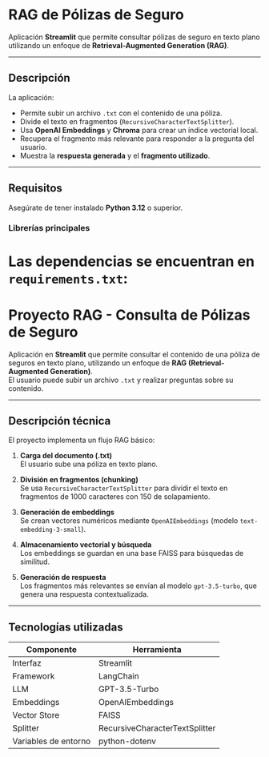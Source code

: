 
# RAG de Pólizas de Seguro

Aplicación **Streamlit** que permite consultar pólizas de seguro en texto plano utilizando un enfoque de **Retrieval-Augmented Generation (RAG)**.

---

## Descripción

La aplicación:
- Permite subir un archivo `.txt` con el contenido de una póliza.
- Divide el texto en fragmentos (`RecursiveCharacterTextSplitter`).
- Usa **OpenAI Embeddings** y **Chroma** para crear un índice vectorial local.
- Recupera el fragmento más relevante para responder a la pregunta del usuario.
- Muestra la **respuesta generada** y el **fragmento utilizado**.

---

## Requisitos

Asegúrate de tener instalado **Python 3.12** o superior.

### Librerías principales
Las dependencias se encuentran en `requirements.txt`:
=======
# Proyecto RAG - Consulta de Pólizas de Seguro

Aplicación en **Streamlit** que permite consultar el contenido de una póliza de seguros en texto plano, utilizando un enfoque de **RAG (Retrieval-Augmented Generation)**.  
El usuario puede subir un archivo `.txt` y realizar preguntas sobre su contenido.

---

## Descripción técnica

El proyecto implementa un flujo RAG básico:

1. **Carga del documento (.txt)**  
   El usuario sube una póliza en texto plano.

2. **División en fragmentos (chunking)**  
   Se usa `RecursiveCharacterTextSplitter` para dividir el texto en fragmentos de 1000 caracteres con 150 de solapamiento.

3. **Generación de embeddings**  
   Se crean vectores numéricos mediante `OpenAIEmbeddings` (modelo `text-embedding-3-small`).

4. **Almacenamiento vectorial y búsqueda**  
   Los embeddings se guardan en una base FAISS para búsquedas de similitud.

5. **Generación de respuesta**  
   Los fragmentos más relevantes se envían al modelo `gpt-3.5-turbo`, que genera una respuesta contextualizada.

---

## Tecnologías utilizadas

| Componente | Herramienta |
|-------------|-------------|
| Interfaz | Streamlit |
| Framework | LangChain |
| LLM | GPT-3.5-Turbo |
| Embeddings | OpenAIEmbeddings |
| Vector Store | FAISS |
| Splitter | RecursiveCharacterTextSplitter |
| Variables de entorno | python-dotenv |



